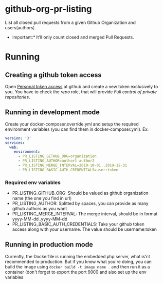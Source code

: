 # github-org-pr-listing
List all closed pull requests from a given Github Organization and users(authors).

* Important:* It'll only count closed and merged Pull Requests.

# Running

## Creating a github token access

Open [Personal token access](https://github.com/settings/tokens) at github and create a new token exclusively to you. 
You have to check the *repo* role, that will provide _Full control of private repositories_.

## Running in development mode

Create your docker-composer.override.yml and setup the required environment variables (you can find them in docker-composer.yml).
Ex:
```yml
version: '3'
services:
  web:
    environment:
      - PR_LISTING_GITHUB_ORG=organization
      - PR_LISTING_AUTHOR=author1 author2
      - PR_LISTING_MERGE_INTERVAL=2019-10-01..2019-12-31
      - PR_LISTING_BASIC_AUTH_CREDENTIALS=user:token
```
### Required env variables

* PR_LISTING_GITHUB_ORG: Should be valued as github organization name (the one you find in url)
* PR_LISTING_AUTHOR: Splitted by spaces, you can provide as many github authors as you want
* PR_LISTING_MERGE_INTERVAL: The merge interval, should be in format yyyy-MM-dd..yyyy-MM-dd
* PR_LISTING_BASIC_AUTH_CREDENTIALS: Take your github token access along with your username. The value should be username:token

## Running in production mode

Currently, the Dockerfile is running the embedded php server, what is'nt recommended to production. 
But if you know what you're doing, you can build the image using `docker build -t image_name .` and then run it as a container (don't forget to export the port 9000 and also set up the env variables
